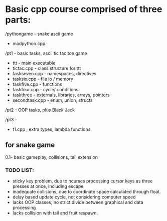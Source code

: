 ﻿# Basic cpp course comprised of three parts:
/pythongame - snake ascii game 
- madpython.cpp 

/pt1 - basic tasks, ascii tic tac toe game
- ttt           - main executable
- tictac.cpp    - class structure for ttt
- taskseven.cpp - namespaces, directives
-  tasksix.cpp - file io / memory
-  taskfive.cpp - functions
-  taskfour.cpp - cycle/ conditions
-  taskthree - externals, libraries, arrays, pointers
-  secondtask.cpp - enum, union, structs

/pt2 - OOP tasks, plus Black Jack 

/pt3 - 
- t1.cpp , extra types, lambda functions

## for snake game
0.1- basic gameplay, collisions, tail extension
 
### TODO LIST:
* sticky key problem, due to ncurses processing cursor keys as three presses at once, including escape
* inadequate collisions, due to coordinate space calculated through float.
* delay based update cycle, not considering computer speed
* lacks OOP classes, no strict divide between graphical and data processing
* lacks collision with tail and fruit respawn.

